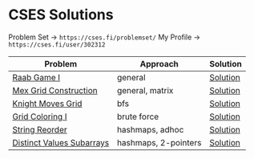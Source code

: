 # CSES Solutions

Problem Set -> `https://cses.fi/problemset/`
My Profile -> `https://cses.fi/user/302312`

| Problem | Approach | Solution |
|---------|----------|----------|
| [Raab Game I](https://cses.fi/problemset/task/3399) | general | [Solution](https://github.com/seuristic/cses-solutions/blob/main/raab_game_i.cpp) |
| [Mex Grid Construction](https://cses.fi/problemset/task/3419) | general, matrix | [Solution](https://github.com/seuristic/cses-solutions/blob/main/mex_grid_construction.cpp) |
| [Knight Moves Grid](https://cses.fi/problemset/task/3217) | bfs | [Solution](https://github.com/seuristic/cses-solutions/blob/main/knight_moves_grid.cpp) |
| [Grid Coloring I](https://cses.fi/problemset/task/3311) | brute force | [Solution](https://github.com/seuristic/cses-solutions/blob/main/grid_coloring_i.cpp) |
| [String Reorder](https://cses.fi/problemset/task/1743) | hashmaps, adhoc | [Solution](https://github.com/seuristic/cses-solutions/blob/main/string_reorder.cpp) |
| [Distinct Values Subarrays](https://cses.fi/problemset/task/3420) | hashmaps, 2-pointers | [Solution](https://github.com/seuristic/cses-solutions/blob/main/distinct_values_subarrays.cpp) |
